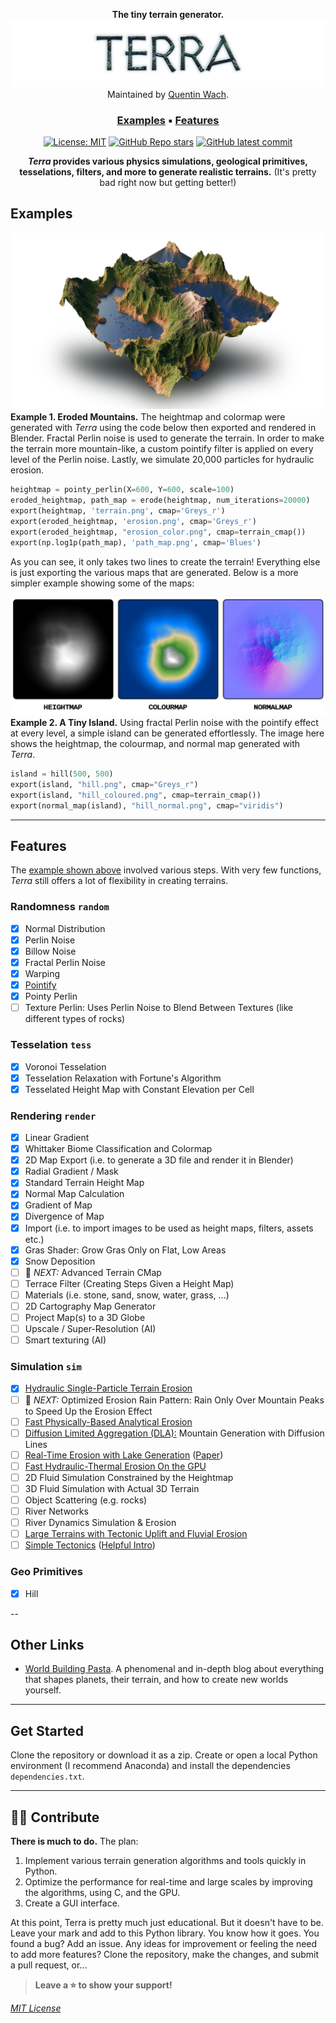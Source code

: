 <div align="center">

**The tiny terrain generator.**
<picture>
  <img class=head src="docs/terra_header.png">
</picture>
Maintained by [Quentin Wach](https://www.x.com/QuentinWach).
<h3>

[Examples](#examples) ▪ [Features](#features)
</h3>

[![License: MIT](https://img.shields.io/badge/License-MIT-yellow.svg)](https://opensource.org/licenses/MIT)
[![GitHub Repo stars](https://img.shields.io/github/stars/QuentinWach/terra)](https://github.com/QuentinWach/terra/stargazers)
[![GitHub latest commit](https://badgen.net/github/last-commit/QuentinWach/terra)](https://github.com/QuentinWach/terra/commits/main)
<!--[![Discord](https://img.shields.io/discord/1068976834382925865)](https://discord.gg/ZjZadyC7PK)-->

**_Terra_ provides various physics simulations, geological primitives, tesselations, filters, and more to generate realistic terrains.** (It's pretty bad right now but getting better!)

</div>

## Examples
![](docs/render_4.png)
**Example 1. Eroded Mountains.** The heightmap and colormap were generated with _Terra_ using the code below then exported and rendered in Blender. Fractal Perlin noise is used to generate the terrain. In order to make the terrain more mountain-like, a custom pointify filter is applied on every level of the Perlin noise. Lastly, we simulate 20,000 particles for hydraulic erosion.
```python
heightmap = pointy_perlin(X=600, Y=600, scale=100)
eroded_heightmap, path_map = erode(heightmap, num_iterations=20000)
export(heightmap, 'terrain.png', cmap='Greys_r')
export(eroded_heightmap, 'erosion.png', cmap='Greys_r')
export(eroded_heightmap, "erosion_color.png", cmap=terrain_cmap())
export(np.log1p(path_map), 'path_map.png', cmap='Blues')
```
As you can see, it only takes two lines to create the terrain! Everything else is just exporting the various maps that are generated. Below is a more simpler example showing some of the maps:

![](docs/height_colour_normal_example.png)
**Example 2. A Tiny Island.** Using fractal Perlin noise with the pointify effect at every level, a simple island can be generated effortlessly. The image here shows the heightmap, the colourmap, and normal map generated with _Terra_. 
```python
island = hill(500, 500)
export(island, "hill.png", cmap="Greys_r")
export(island, "hill_coloured.png", cmap=terrain_cmap())
export(normal_map(island), "hill_normal.png", cmap="viridis")
```

---
<!--
![](docs/example_1_render.png)

**Example 2. Map of a Continent with Various Biomes.** Tesselate the space using Voronoi cells. Create a heightmap using fractal Brownian noise. Create a temperature map using a slightly warped gradient with added Perlin noise, a precipation map created using Perlin noise. Classify the areas into biomes using a Whittaker diagram. Inspired by [Pvigier's Vagabond Map Generation](https://pvigier.github.io/2019/05/12/vagabond-map-generation.html). Rendered in [Blender](). 

```python
S = 42; X = 500; Y = 500
# Create the heightmap
tesselation = Voronoi(X, Y, density=0.001, relax=3, seed=S)
heightmap = perlin(X, Y, scale=150, octaves=1, seed=S)
heightmap = tess_heightmap(tesselation, shape=(X, Y), heightmap=heightmap)
heightmap = warp(heightmap, shape=(X, Y), warp_strength=20.0, seed=S+3)
heightmap = gaussian_blur(heightmap, sigma=2) + 0.5*perlin(X, Y, scale=50, octaves=4, seed=S+10)
# Create a linear temperature map and a precipitation map using Perlin noise
linear_tempmap = lingrad(X, Y, start=(X/2,0,30), end=(X/2,Y, -10))
temperaturemap = 30 - 25 * heightmap
precipationmap = 400 * perlin(X, Y, scale=500, octaves=2, seed=S+3)
# Create and save the biome map as a png file
biomemap = classify_biomes(temperaturemap, precipationmap)
plt.figure(figsize=(10, 10))
plt.imshow(biomemap, cmap=biome_cmap)
plt.axis('off') 
plt.savefig('biomemap.png', bbox_inches='tight', pad_inches=0, dpi=300)
plt.close()
# Export the heightmap as a png file
export(heightmap, 'heightmap.png', cmap='Greys_r', dpi=300)
```
-->
<!--
---
### 2. The Great Mountain
| |
| :--: |
| **Figure 2. The Great Mountain.** |

```python
from terra import *
np.random.seed(42)
WIDTH = 500; HEIGHT = 500

tesselate

```
---
### 3. River Networks
| |
| :--: |
| **Figure 3. River Networks.** |

```python
from terra import *
np.random.seed(42)
WIDTH = 500; HEIGHT = 500

tesselate

```
|![alt text](docs/biomes.png)|
| :--: |
| **Climate Influence On Terrestrial Biome** by Navarras - Own work, CC0, https://commons.wikimedia.org/w/index.php?curid=61120531 |
-->

## Features
The [example shown above](#example) involved various steps. With very few functions, _Terra_ still offers a lot of flexibility in creating terrains. 
<!--A typical workflow may look like this:
![alt text](docs/workflow.png)
-->

### Randomness `random`
+ [X] Normal Distribution
+ [X] Perlin Noise
+ [X] Billow Noise
+ [X] Fractal Perlin Noise
+ [X] Warping
+ [X] [Pointify](https://www.youtube.com/watch?v=gsJHzBTPG0Y)
+ [X] Pointy Perlin
+ [ ] Texture Perlin: Uses Perlin Noise to Blend Between Textures (like different types of rocks)
### Tesselation `tess`
+ [X] Voronoi Tesselation
+ [X] Tesselation Relaxation with Fortune's Algorithm
+ [X] Tesselated Height Map with Constant Elevation per Cell
### Rendering `render`
+ [X] Linear Gradient
+ [X] Whittaker Biome Classification and Colormap
+ [X] 2D Map Export (i.e. to generate a 3D file and render it in Blender)
+ [X] Radial Gradient / Mask
+ [X] Standard Terrain Height Map
+ [X] Normal Map Calculation
+ [X] Gradient of Map
+ [X] Divergence of Map
+ [X] Import (i.e. to import images to be used as height maps, filters, assets etc.)
+ [X] Gras Shader: Grow Gras Only on Flat, Low Areas
+ [X] Snow Deposition
+ [ ] 🔨 _NEXT:_ Advanced Terrain CMap
+ [ ] Terrace Filter (Creating Steps Given a Height Map)
+ [ ] Materials (i.e. stone, sand, snow, water, grass, ...)
+ [ ] 2D Cartography Map Generator
+ [ ] Project Map(s) to a 3D Globe 
+ [ ] Upscale / Super-Resolution (AI)
+ [ ] Smart texturing (AI)
### Simulation `sim`
<!-- Talk about types of terrains: https://www.youtube.com/watch?v=G83dkjtnjlw -->
<!-- Talk about drainage patterns: https://www.youtube.com/watch?v=Xpmy0YLMvo4 -->
+ [X] [Hydraulic Single-Particle Terrain Erosion](https://www.youtube.com/watch?v=eaXk97ujbPQ)
+ [ ] 🔨 _NEXT:_ Optimized Erosion Rain Pattern: Rain Only Over Mountain Peaks to Speed Up the Erosion Effect
+ [ ] [Fast Physically-Based Analytical Erosion](https://www.youtube.com/watch?v=zKnluMlRZNg)
+ [ ] [Diffusion Limited Aggregation (DLA):](https://www.youtube.com/watch?v=gsJHzBTPG0Y) Mountain Generation with Diffusion Lines
+ [ ] [Real-Time Erosion with Lake Generation](https://www.youtube.com/watch?v=Ds7R6UzMTXI) ([Paper](https://inria.hal.science/inria-00402079))
+ [ ] [Fast Hydraulic-Thermal Erosion On the GPU](https://old.cescg.org/CESCG-2011/papers/TUBudapest-Jako-Balazs.pdf)
+ [ ] 2D Fluid Simulation Constrained by the Heightmap
+ [ ] 3D Fluid Simulation with Actual 3D Terrain
+ [ ] Object Scattering (e.g. rocks)
+ [ ] River Networks
+ [ ] River Dynamics Simulation & Erosion
+ [ ] [Large Terrains with Tectonic Uplift and Fluvial Erosion](https://inria.hal.science/hal-01262376/document)
+ [ ] [Simple Tectonics](https://www.youtube.com/watch?v=GjaZ7GIIl54) ([Helpful Intro](https://www.youtube.com/watch?v=x_Tn66PvTn4))

<!-- What about wind erosion? -->
### Geo Primitives
+ [X] Hill
<!--
### Live View
+ [ ] Node editor like: 
  + https://github.com/IndiePython/nodezator ???
  + https://www.youtube.com/watch?v=xbTLhMJARrk&list=PLZSNHzwDCOggHLThIbCxUhWTgrKVemZkz ??
  + https://github.com/bhowiebkr/python-node-editor ??
  + https://www.youtube.com/watch?v=i_pB-Y0hCYQ
+ [ ] 2D Map Live view
+ [ ] 3D Render Window that updates live as the maps are updated

### Geo Primitives
+ [ ] Mountains
+ [ ] Crators
+ [ ] Rocks
+ [ ] Canions
+ [ ] Rivers
+ [ ] Lakes
+ [ ] Island
+ [ ] Sand
+ [ ] Slump
+ [ ] Dunes
+ [ ] Plates
-->
<!--
+ [ ] Planetary Cloud/Weather Simulation
+ [ ] Globe Light Scattering and Diffraction like S. Lague 
-->

--
## Other Links
+ [World Building Pasta](https://worldbuildingpasta.blogspot.com/). A phenomenal and in-depth blog about everything that shapes planets, their terrain, and how to create new worlds yourself.

---
## Get Started
Clone the repository or download it as a zip. Create or open a local Python environment (I recommend Anaconda) and install the dependencies `dependencies.txt`.

---
## 🤝🏻 Contribute
**There is much to do.** The plan:
1. Implement various terrain generation algorithms and tools quickly in Python.
2. Optimize the performance for real-time and large scales by improving the algorithms, using C, and the GPU.
3. Create a GUI interface.

 At this point, Terra is pretty much just educational. But it doesn't have to be. Leave your mark and add to this Python library. You know how it goes. You found a bug? Add an issue. Any ideas for improvement or feeling the need to add more features? Clone the repository, make the changes, and submit a pull request, or...

> **Leave a ⭐ to show your support!**

[_MIT License_](LICENSE.txt)